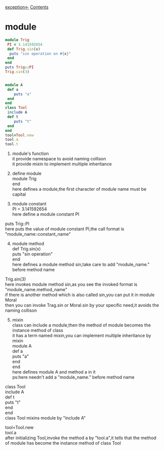 [exception<-](exception.md)  [Contents](../README.md)    
# module  

```ruby
module Trig
 PI = 3.141592654
 def Trig.sin(x)
  puts "sin operation on #{x}"
 end
end
puts Trig::PI
Trig.sin(3)


module A
 def a
	puts "a"
 end
end
class Tool
 include A
 def t
	puts "t"
 end
end
tool=Tool.new
tool.a
tool.t


```
  
1. module's function  
it provide namespace to avoid naming collison  
it provide mixin to implement multiple inheritance  
  
2. define module  
module Trig  
end  
here defines a module,the first character of module name must be capital  
  
3. module constant  
 PI = 3.141592654  
here define a module constant PI  
  
puts Trig::PI  
here puts the value of module constant PI,the call format is "module_name::constant_name"  
  
4. module method  
 def Trig.sin(x)  
  puts "sin operation"  
 end  
here defines a module method sin,take care to add "module_name." before method name  
  
Trig.sin(3)  
here invokes module method sin,as you see the invoked format is "module_name.method_name"  
if there is another method which is also called sin,you can put it in module Moral  
then you can invoke Trag.sin or Moral.sin by your specific need,it avoids the naming collison  
  
5. mixin  
class can include a module,then the method of module becomes the instance method of class  
it has a term named mixin,you can implement multiple inheritance by mixin  
module A  
 def a  
	puts "a"  
 end  
end  
here defines module A and method a in it  
ps:here needn't add a "module_name." before method name  
  
class Tool  
 include A  
 def t  
	puts "t"  
 end  
end  
class Tool mixins module by "include A"  
  
tool=Tool.new  
tool.a  
after initializing Tool,invoke the method a by "tool.a",it tells that the method of module has become the instance method of class Tool  
  
  

